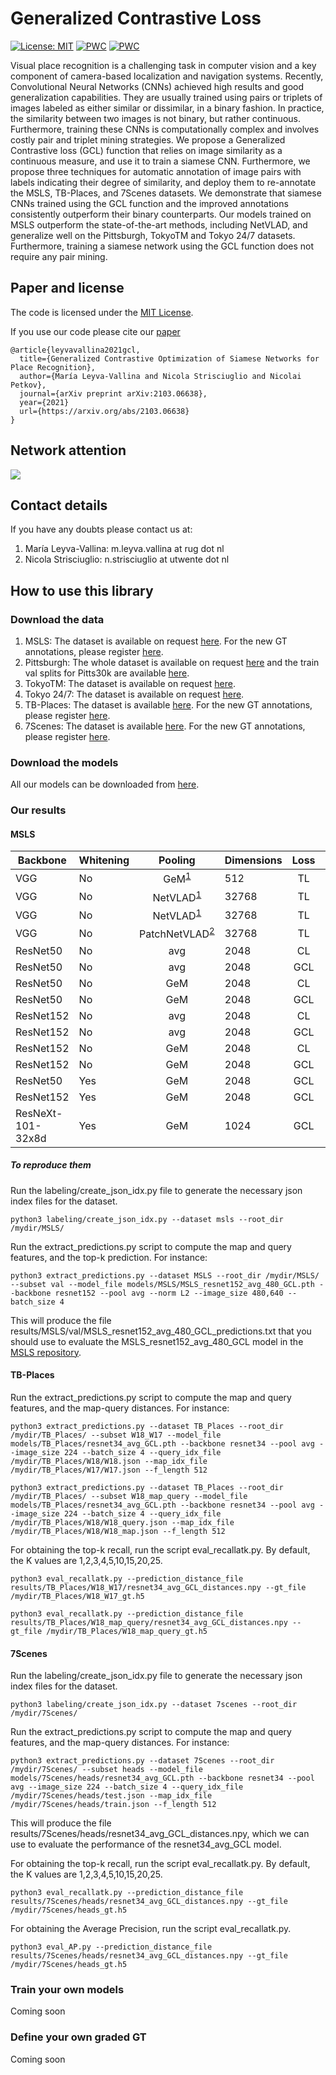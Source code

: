 # Generalized Contrastive Loss
[![License: MIT](https://img.shields.io/badge/License-MIT-yellow.svg?style=flat-square)](https://creativecommons.org/licenses/by-nc-sa/4.0/)
[![PWC](https://img.shields.io/endpoint.svg?url=https://paperswithcode.com/badge/generalized-contrastive-optimization-of/visual-place-recognition-on-mapillary-test)](https://paperswithcode.com/sota/visual-place-recognition-on-mapillary-test?p=generalized-contrastive-optimization-of)
[![PWC](https://img.shields.io/endpoint.svg?url=https://paperswithcode.com/badge/generalized-contrastive-optimization-of/visual-place-recognition-on-mapillary-val)](https://paperswithcode.com/sota/visual-place-recognition-on-mapillary-val?p=generalized-contrastive-optimization-of)

Visual place recognition is a challenging task in computer vision and a key component of camera-based localization and navigation systems. Recently, Convolutional Neural Networks (CNNs) achieved high results and good generalization capabilities. They are usually trained using pairs or triplets of images labeled as either similar or dissimilar, in a binary fashion. In practice, the similarity between two images is not binary, but rather continuous. Furthermore, training these CNNs is computationally complex and involves costly pair and triplet mining strategies.
We propose a Generalized Contrastive loss (GCL) function that relies on image similarity as a continuous measure, and use it to train a siamese CNN. Furthermore, we propose three techniques for automatic annotation of image pairs with labels indicating their degree of similarity, and deploy them to re-annotate the MSLS, TB-Places, and 7Scenes datasets.
We demonstrate that siamese CNNs trained using the GCL function and the improved annotations consistently outperform their binary counterparts. Our models trained on MSLS outperform the state-of-the-art methods, including NetVLAD, and generalize well on the Pittsburgh, TokyoTM and Tokyo 24/7 datasets. Furthermore, training a siamese network using the GCL function does not require any pair mining. 

## Paper and license
The code is licensed under the [MIT License](license.md).

If you use our code please cite our [paper](https://arxiv.org/abs/2103.06638)
```
@article{leyvavallina2021gcl,
  title={Generalized Contrastive Optimization of Siamese Networks for Place Recognition}, 
  author={María Leyva-Vallina and Nicola Strisciuglio and Nicolai Petkov},
  journal={arXiv preprint arXiv:2103.06638},
  year={2021}
  url={https://arxiv.org/abs/2103.06638}
}
```
## Network attention
![](https://github.com/marialeyvallina/generalized_contrastive_loss/blob/main/attention.png)

## Contact details
If you have any doubts please contact us at:
1. María Leyva-Vallina: m.leyva.vallina at rug dot nl
2. Nicola Strisciuglio: n.strisciuglio at utwente dot nl
## How to use this library
### Download the data
1. MSLS: The dataset is available on request [here](https://www.mapillary.com/dataset/places "MSLS"). For the new GT annotations, please register [here](https://forms.gle/zaG9vu8fCTT4FVcY6).
2. Pittsburgh: The whole dataset is available on request [here](http://www.ok.ctrl.titech.ac.jp/~torii/project/repttile/ "Pittsburgh") and the train val splits for Pitts30k are available [here](https://www.di.ens.fr/willow/research/netvlad/ "Pitts30k"). 
3. TokyoTM: The dataset is available on request [here](https://www.di.ens.fr/willow/research/netvlad/ "TokyoTM"). 
4. Tokyo 24/7: The dataset is available on request [here](http://www.ok.ctrl.titech.ac.jp/~torii/project/247/ "Tokyo 24/7"). 
5. TB-Places: The dataset is available [here](https://github.com/marialeyvallina/TB_Places "TB-Places"). For the new GT annotations, please register [here](https://forms.gle/zaG9vu8fCTT4FVcY6).
5. 7Scenes: The dataset is available [here](https://github.com/marialeyvallina/TB_Places "TB-Places"). For the new GT annotations, please register [here](https://forms.gle/zaG9vu8fCTT4FVcY6).
### Download the models
All our models can be downloaded from [here](https://drive.google.com/drive/folders/1RHxrAj062ZxDp5817t1s4OXGLP_i8JFX?usp=sharing).
### Our results
#### MSLS
| Backbone  | Whitening | Pooling | Dimensions | Loss |  R@1 |  R@5 | R@10 | mAP@1 | mAP@5 | mAP@10 |
|-----------|-----------|:-------:|------------|:----:|:----:|:----:|:----:|:-----:|:-----:|-----------------|
| VGG       | No        |   GeM<sup>[1](https://research.mapillary.com/img/publications/CVPR20c.pdf)</sup>  | 512        |  TL  |  28  |  35  |  49  |   -   |   -   | -               |
| VGG       | No        | NetVLAD<sup>[1](https://research.mapillary.com/img/publications/CVPR20c.pdf)</sup> | 32768      |  TL  |  30  |  40  |  44  |   -   |   -   | -               |
| VGG       | No        | NetVLAD<sup>[1](https://research.mapillary.com/img/publications/CVPR20c.pdf)</sup> | 32768      |  TL  |  48  |  58  |  64  |   -   |   -   | -               |
| VGG       | No        | PatchNetVLAD<sup>[2](https://arxiv.org/abs/2103.01486)</sup> | 32768      | TL   | 48.1 | 57.6  | 60.5 |   -   |   -   |        -        |
| ResNet50  | No        |   avg   | 2048       |  CL  | 24.9 | 39.0 | 44.6 |  24.9 |  16.8 | 14.8            |
| ResNet50  | No        |   avg   | 2048       |  GCL | 35.8 | 52.0 | 59.0 |  35.8 |  24.5 | 21.8            |
| ResNet50  | No        |   GeM   | 2048       |  CL  | 29.7 | 44.0 | 50.7 |  29.7 |  20.6 | 18.1            |
| ResNet50  | No        |   GeM   | 2048       |  GCL | 43.3 | 59.1 | 65.0 |  43.3 |   30  | 26.8            |
| ResNet152 | No        |   avg   | 2048       |  CL  | 29.7 | 44.2 | 51.3 |  29.7 |  19.4 | 17.2            |
| ResNet152 | No        |   avg   | 2048       |  GCL | 43.5 | 59.2 | 65.2 |  43.5 |  29.5 | 26.4            |
| ResNet152 | No        |   GeM   | 2048       |  CL  | 34.1 | 50.8 | 56.8 |  34.1 |  23.6 | 20.8            |
| ResNet152 | No        |   GeM   | 2048       |  GCL | 45.7 | 62.3 | 67.9 |  45.7 |  31.4 | 28.3            |
| ResNet50  | Yes       |   GeM   | 2048       |  GCL | 52.9 | 65.7 | 71.9 |  52.9 |  37.3 | 33.4            |
| ResNet152 | Yes       |   GeM   | 2048       |  GCL | 57.9 | 70.7 | 75.7 |  57.9 |  40.7 | 36.6          |
| ResNeXt-101-32x8d | Yes       |   GeM   | 1024       |  GCL | **62.3** | **76.2** | **81.1** |  **62.3** |  **47** | **43.8**           |

##### To reproduce them
Run the labeling/create_json_idx.py file to generate the necessary json index files for the dataset.

```shell
python3 labeling/create_json_idx.py --dataset msls --root_dir /mydir/MSLS/
```

Run the extract_predictions.py script to compute the map and query features, and the top-k prediction. For instance:
```shell
python3 extract_predictions.py --dataset MSLS --root_dir /mydir/MSLS/ --subset val --model_file models/MSLS/MSLS_resnet152_avg_480_GCL.pth --backbone resnet152 --pool avg --norm L2 --image_size 480,640 --batch_size 4
```
This will produce the file results/MSLS/val/MSLS_resnet152_avg_480_GCL_predictions.txt that you should use to evaluate the MSLS_resnet152_avg_480_GCL model in the [MSLS repository](https://github.com/mapillary/mapillary_sls/tree/master/mapillary_sls).


#### TB-Places
Run the extract_predictions.py script to compute the map and query features, and the map-query distances. For instance:
```shell
python3 extract_predictions.py --dataset TB_Places --root_dir /mydir/TB_Places/ --subset W18_W17 --model_file models/TB_Places/resnet34_avg_GCL.pth --backbone resnet34 --pool avg --image_size 224 --batch_size 4 --query_idx_file /mydir/TB_Places/W18/W18.json --map_idx_file /mydir/TB_Places/W17/W17.json --f_length 512
```
```shell
python3 extract_predictions.py --dataset TB_Places --root_dir /mydir/TB_Places/ --subset W18_map_query --model_file models/TB_Places/resnet34_avg_GCL.pth --backbone resnet34 --pool avg --image_size 224 --batch_size 4 --query_idx_file /mydir/TB_Places/W18/W18_query.json --map_idx_file /mydir/TB_Places/W18/W18_map.json --f_length 512
```
For obtaining the top-k recall, run the script eval_recallatk.py. By default, the K values are 1,2,3,4,5,10,15,20,25.
```shell
python3 eval_recallatk.py --prediction_distance_file results/TB_Places/W18_W17/resnet34_avg_GCL_distances.npy --gt_file /mydir/TB_Places/W18_W17_gt.h5 
```

```shell
python3 eval_recallatk.py --prediction_distance_file results/TB_Places/W18_map_query/resnet34_avg_GCL_distances.npy --gt_file /mydir/TB_Places/W18_map_query_gt.h5 
```
#### 7Scenes
Run the labeling/create_json_idx.py file to generate the necessary json index files for the dataset.

```shell
python3 labeling/create_json_idx.py --dataset 7scenes --root_dir /mydir/7Scenes/
```
Run the extract_predictions.py script to compute the map and query features, and the map-query distances. For instance:
```shell
python3 extract_predictions.py --dataset 7Scenes --root_dir /mydir/7Scenes/ --subset heads --model_file models/7Scenes/heads/resnet34_avg_GCL.pth --backbone resnet34 --pool avg --image_size 224 --batch_size 4 --query_idx_file /mydir/7Scenes/heads/test.json --map_idx_file /mydir/7Scenes/heads/train.json --f_length 512
```
This will produce the file results/7Scenes/heads/resnet34_avg_GCL_distances.npy, which we can use to evaluate the performance of the resnet34_avg_GCL model.

For obtaining the top-k recall, run the script eval_recallatk.py. By default, the K values are 1,2,3,4,5,10,15,20,25.
```shell
python3 eval_recallatk.py --prediction_distance_file results/7Scenes/heads/resnet34_avg_GCL_distances.npy --gt_file /mydir/7Scenes/heads_gt.h5 
```
For obtaining the Average Precision, run the script eval_recallatk.py.

```shell
python3 eval_AP.py --prediction_distance_file results/7Scenes/heads/resnet34_avg_GCL_distances.npy --gt_file /mydir/7Scenes/heads_gt.h5 
```
### Train your own models
Coming soon
### Define your own graded GT
Coming soon
